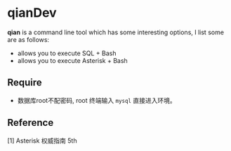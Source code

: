 # qianDev

**qian** is a command line tool which has some interesting options, I list some are as follows:

- allows you to execute SQL + Bash
- allows you to execute Asterisk + Bash

## Require

- 数据库root不配密码, root 终端输入 `mysql` 直接进入环境。


## Reference

[1] Asterisk 权威指南 5th